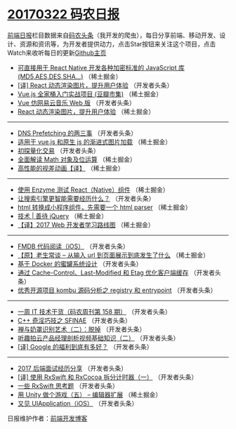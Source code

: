 # [20170322 码农日报](https://github.com/kujian/frontendDaily/blob/master/2017/03/22.md)

[前端日报](http://caibaojian.com/c/news)栏目数据来自[码农头条](http://hao.caibaojian.com/)（我开发的爬虫），每日分享前端、移动开发、设计、资源和资讯等，为开发者提供动力，点击Star按钮来关注这个项目，点击Watch来收听每日的更新[Github主页](https://github.com/kujian/frontendDaily)
* [可直接用于 React Native 开发各种加密标准的 JavaScript 库 (MD5,AES,DES,SHA&#8230;)](http://hao.caibaojian.com/31326.html) （稀土掘金）
* [[译] React 动态渲染图片，提升用户体验](http://hao.caibaojian.com/31351.html) （开发者头条）
* [Vue.js 全家桶入门实战项目 (豆瓣市集)](http://hao.caibaojian.com/31324.html) （稀土掘金）
* [Vue 仿网易云音乐 Web 版](http://hao.caibaojian.com/31352.html) （开发者头条）
* [React 动态渲染图片，提升用户体验](http://hao.caibaojian.com/31328.html) （稀土掘金）

***
* [DNS Prefetching 的两三事](http://hao.caibaojian.com/31364.html) （开发者头条）
* [适用于 vue.js 和原生 js 的渐进式图片加载](http://hao.caibaojian.com/31323.html) （稀土掘金）
* [初探量化交易](http://hao.caibaojian.com/31359.html) （开发者头条）
* [全面解读 Math 对象及位运算](http://hao.caibaojian.com/31325.html) （稀土掘金）
* [高性能的视差动画【译】](http://hao.caibaojian.com/31327.html) （稀土掘金）

***
* [使用 Enzyme 测试 React（Native）组件](http://hao.caibaojian.com/31329.html) （稀土掘金）
* [让搜索引擎更智能需要经历什么？](http://hao.caibaojian.com/31363.html) （开发者头条）
* [html 转换成小程序组件，先需要一个 html parser](http://hao.caibaojian.com/31330.html) （稀土掘金）
* [技术 | 善待 jQuery](http://hao.caibaojian.com/31320.html) （稀土掘金）
* [【译】2017 Web 开发者学习路线图](http://hao.caibaojian.com/31321.html) （稀土掘金）

***
* [FMDB 代码阅读（iOS）](http://hao.caibaojian.com/31365.html) （开发者头条）
* [【原】老生常谈 &#8211; 从输入 url 到页面展示到底发生了什么](http://hao.caibaojian.com/31322.html) （稀土掘金）
* [基于 Docker 的蜜罐系统设计](http://hao.caibaojian.com/31370.html) （开发者头条）
* [通过 Cache-Control、Last-Modified 和 Etag 优化客户端缓存](http://hao.caibaojian.com/31371.html) （开发者头条）
* [优秀开源项目 kombu 源码分析之 registry 和 entrypoint](http://hao.caibaojian.com/31373.html) （开发者头条）

***
* [一周 IT 技术干货（码农周刊第 158 期）](http://hao.caibaojian.com/31285.html) （开发者头条）
* [C++ 奇淫巧技之 SFINAE](http://hao.caibaojian.com/31374.html) （开发者头条）
* [禅与奶罩识别艺术（二）：脱掉](http://hao.caibaojian.com/31286.html) （开发者头条）
* [听趣拍云产品经理剖析视频基础知识（二）](http://hao.caibaojian.com/31366.html) （开发者头条）
* [[译] Google 的福利到底有多好？](http://hao.caibaojian.com/31353.html) （开发者头条）

***
* [2017 后端面试经历分享](http://hao.caibaojian.com/31350.html) （开发者头条）
* [[译] 使用 RxSwift 和 RxCocoa 拆分计时器（一）](http://hao.caibaojian.com/31372.html) （开发者头条）
* [一些 RxSwift 思考题](http://hao.caibaojian.com/31375.html) （开发者头条）
* [用 Unity 做个游戏（五） &#8211; 编辑器扩展](http://hao.caibaojian.com/31319.html) （稀土掘金）
* [又见 UIApplication（iOS）](http://hao.caibaojian.com/31368.html) （开发者头条）

日报维护作者：[前端开发博客](http://caibaojian.com/) 